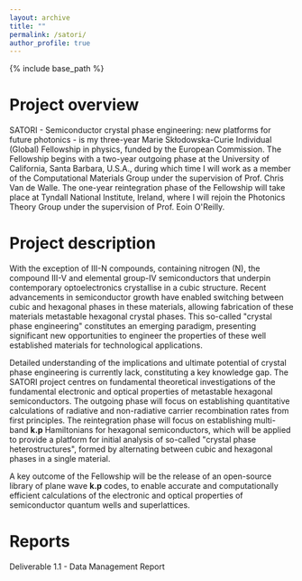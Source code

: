 ```yaml
---
layout: archive
title: ""
permalink: /satori/
author_profile: true
---
```


{% include base_path %}

Project overview
======

SATORI - Semiconductor crystal phase engineering: new platforms for future photonics - is my three-year Marie Skłodowska-Curie Individual (Global) Fellowship in physics, funded by the European Commission. The Fellowship begins with a two-year outgoing phase at the University of California, Santa Barbara, U.S.A., during which time I will work as a member of the Computational Materials Group under the supervision of Prof. Chris Van de Walle. The one-year reintegration phase of the Fellowship will take place at Tyndall National Institute, Ireland, where I will rejoin the Photonics Theory Group under the supervision of Prof. Eoin O'Reilly.


Project description
======

With the exception of III-N compounds, containing nitrogen (N), the compound III-V and elemental group-IV semiconductors that underpin contemporary optoelectronics crystallise in a cubic structure. Recent advancements in semiconductor growth have enabled switching between cubic and hexagonal phases in these materials, allowing fabrication of these materials metastable hexagonal crystal phases. This so-called "crystal phase engineering" constitutes an emerging paradigm, presenting significant new opportunities to engineer the properties of these well established materials for technological applications.

Detailed understanding of the implications and ultimate potential of crystal phase engineering is currently lack, constituting a key knowledge gap.
The SATORI project centres on fundamental theoretical investigations of the fundamental electronic and optical properties of metastable hexagonal semiconductors. The outgoing phase will focus on establishing quantitative calculations of radiative and non-radiative carrier recombination rates from first principles. The reintegration phase will focus on establishing multi-band **k.p** Hamiltonians for hexagonal semiconductors, which will be applied to provide a platform for initial analysis of so-called "crystal phase heterostructures", formed by alternating between cubic and hexagonal phases in a single material.

A key outcome of the Fellowship will be the release of an open-source library of plane wave **k.p** codes, to enable accurate and computationally efficient calculations of the electronic and optical properties of semiconductor quantum wells and superlattices.


Reports
======

Deliverable 1.1 - Data Management Report
